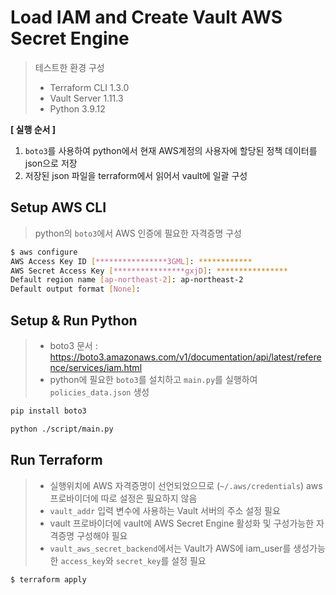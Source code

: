 # Load IAM and Create Vault AWS Secret Engine

> 테스트한 환경 구성
> - Terraform CLI 1.3.0
> - Vault Server 1.11.3
> - Python 3.9.12

**[ 실행 순서 ]**
1. `boto3`를 사용하여 python에서 현재 AWS계정의 사용자에 할당된 정책 데이터를 json으로 저장
2. 저장된 json 파일을 terraform에서 읽어서 vault에 일괄 구성

## Setup AWS CLI

> python의 `boto3`에서 AWS 인증에 필요한 자격증명 구성

```bash
$ aws configure
AWS Access Key ID [****************3GML]: ************
AWS Secret Access Key [****************gxjD]: ****************
Default region name [ap-northeast-2]: ap-northeast-2
Default output format [None]:
```

## Setup & Run Python

> - boto3 문서 : <https://boto3.amazonaws.com/v1/documentation/api/latest/reference/services/iam.html>
> - python에 필요한 `boto3`를 설치하고 `main.py`를 실행하여 `policies_data.json` 생성

```bash
pip install boto3
```

```bash
python ./script/main.py
```

## Run Terraform

> - 실행위치에 AWS 자격증명이 선언되었으므로 (`~/.aws/credentials`) aws 프로바이더에 따로 설정은 필요하지 않음
> - `vault_addr` 입력 변수에 사용하는 Vault 서버의 주소 설정 필요
> - vault 프로바이더에 vault에 AWS Secret Engine 활성화 및 구성가능한 자격증명 구성해야 필요
> - `vault_aws_secret_backend`에서는 Vault가 AWS에 iam_user를 생성가능한 `access_key`와 `secret_key`를 설정 필요

```bash
$ terraform apply
```